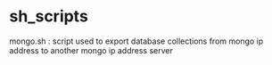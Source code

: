 # sh_scripts

mongo.sh : script used to export database collections from mongo ip address to another mongo ip address server 
